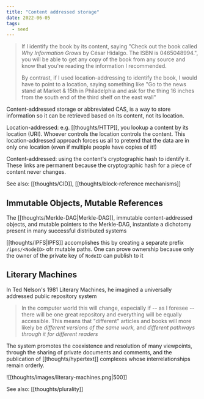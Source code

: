 ```yaml
---
title: "Content addressed storage"
date: 2022-06-05
tags:
  - seed
---
```


> If I identify the book by its content, saying "Check out the book called _Why Information Grows_ by César Hidalgo. The ISBN is 0465048994.", you will be able to get any copy of the book from any source and know that you're reading the information I recommended.
>
> By contrast, if I used location-addressing to identify the book, I would have to point to a location, saying something like "Go to the news stand at Market & 15th in Philadelphia and ask for the thing 16 inches from the south end of the third shelf on the east wall"

Content-addressed storage or abbreviated CAS, is a way to store information so it can be retrieved based on its content, not its location.

Location-addressed: e.g. [[thoughts/HTTP]], you lookup a content by its location (URI). Whoever controls the location controls the content. This location-addressed approach forces us all to pretend that the data are in only one location (even if multiple people have copies of it!)

Content-addressed: using the content's cryptographic hash to identify it. These links are permanent because the cryptographic hash for a piece of content never changes.

See also: [[thoughts/CID]], [[thoughts/block-reference mechanisms]]

## Immutable Objects, Mutable References

The [[thoughts/Merkle-DAG|Merkle-DAG]], immutable content-addressed objects, and mutable pointers to the Merkle-DAG, instantiate a dichotomy present in many successful distributed systems

[[thoughts/IPFS|IPFS]] accomplishes this by creating a separate prefix `/ipns/<NodeID>` ofr mutable paths. One can prove ownership because only the owner of the private key of `NodeID` can publish to it

## Literary Machines

In Ted Nelson's 1981 Literary Machines, he imagined a universally addressed public repository system

> In the computer world this will change, especially if -- as I foresee -- there will be one great repository and everything will be equally accessible. This means that "different" articles and books will more likely be _different versions of the same work,_ and _different pathways through it for different readers_

The system promotes the coexistence and resolution of many viewpoints, through the sharing of private documents and comments, and the publication of [[thoughts/hypertext]] complexes whose interrelationships remain orderly.

![[thoughts/images/literary-machines.png|500]]

See also: [[thoughts/plurality]]
